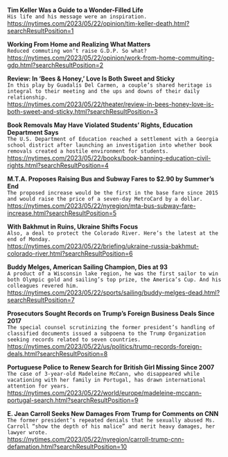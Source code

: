 **Tim Keller Was a Guide to a Wonder-Filled Life**\
`His life and his message were an inspiration. `\
https://nytimes.com/2023/05/22/opinion/tim-keller-death.html?searchResultPosition=1

**Working From Home and Realizing What Matters**\
`Reduced commuting won’t raise G.D.P. So what?`\
https://nytimes.com/2023/05/22/opinion/work-from-home-commuiting-gdp.html?searchResultPosition=2

**Review: In ‘Bees & Honey,’ Love Is Both Sweet and Sticky**\
`In this play by Guadalís Del Carmen, a couple’s shared heritage is integral to their meeting and the ups and downs of their daily relationship.`\
https://nytimes.com/2023/05/22/theater/review-in-bees-honey-love-is-both-sweet-and-sticky.html?searchResultPosition=3

**Book Removals May Have Violated Students’ Rights, Education Department Says**\
`The U.S. Department of Education reached a settlement with a Georgia school district after launching an investigation into whether book removals created a hostile environment for students.`\
https://nytimes.com/2023/05/22/books/book-banning-education-civil-rights.html?searchResultPosition=4

**M.T.A. Proposes Raising Bus and Subway Fares to $2.90 by Summer’s End**\
`The proposed increase would be the first in the base fare since 2015 and would raise the price of a seven-day MetroCard by a dollar.`\
https://nytimes.com/2023/05/22/nyregion/mta-bus-subway-fare-increase.html?searchResultPosition=5

**With Bakhmut in Ruins, Ukraine Shifts Focus**\
`Also, a deal to protect the Colorado River. Here’s the latest at the end of Monday.`\
https://nytimes.com/2023/05/22/briefing/ukraine-russia-bakhmut-colorado-river.html?searchResultPosition=6

**Buddy Melges, American Sailing Champion, Dies at 93**\
`A product of a Wisconsin lake region, he was the first sailor to win both Olympic gold and sailing’s top prize, the America’s Cup. And his colleagues revered him.`\
https://nytimes.com/2023/05/22/sports/sailing/buddy-melges-dead.html?searchResultPosition=7

**Prosecutors Sought Records on Trump’s Foreign Business Deals Since 2017**\
`The special counsel scrutinizing the former president’s handling of classified documents issued a subpoena to the Trump Organization seeking records related to seven countries.`\
https://nytimes.com/2023/05/22/us/politics/trump-records-foreign-deals.html?searchResultPosition=8

**Portuguese Police to Renew Search for British Girl Missing Since 2007**\
`The case of 3-year-old Madeleine McCann, who disappeared while vacationing with her family in Portugal, has drawn international attention for years.`\
https://nytimes.com/2023/05/22/world/europe/madeleine-mccann-portugal-search.html?searchResultPosition=9

**E. Jean Carroll Seeks New Damages From Trump for Comments on CNN**\
`The former president’s repeated denials that he sexually abused Ms. Carroll “show the depth of his malice” and merit heavy damages, her lawyer wrote.`\
https://nytimes.com/2023/05/22/nyregion/carroll-trump-cnn-defamation.html?searchResultPosition=10

